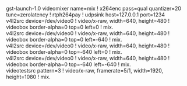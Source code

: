 gst-launch-1.0 videomixer name=mix ! x264enc pass=qual quantizer=20 tune=zerolatency ! rtph264pay  ! udpsink host=127.0.0.1 port=1234 \
   v4l2src device=/dev/video0 ! video/x-raw, width=640, height=480 ! videobox border-alpha=0 top=0 left=0 ! mix. \
   v4l2src device=/dev/video0 ! video/x-raw, width=640, height=480 ! videobox border-alpha=0 top=0 left=-640 ! mix. \
   v4l2src device=/dev/video0 ! video/x-raw, width=640, height=480 ! videobox border-alpha=0 top=-640 left=0 ! mix. \
   v4l2src device=/dev/video0 ! video/x-raw, width=640, height=480 ! videobox border-alpha=0 top=-640 left=-640 ! mix. \
   videotestsrc pattern=3 ! video/x-raw, framerate=5/1, width=1920, height=1080 ! mix.
